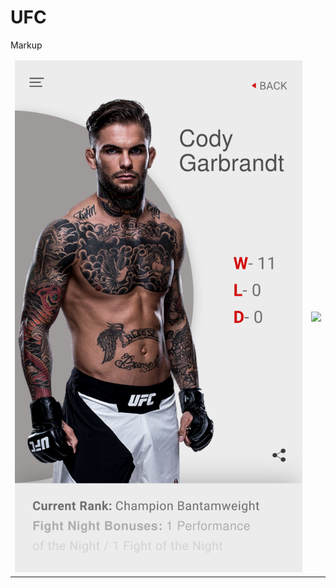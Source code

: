# UFC



<table>
    <thead>
        <tr>
            Markup
        </tr>
    </thead>
    <tbody>
        <tr>
            <td><img src="mockups/Cody_Garbrandt_mob.svg"></td>
            <td><img src="mockups/Cody_Garbrandt.svg"></td>
        </tr>
    </tbody>
</table>
